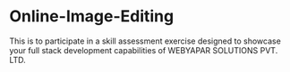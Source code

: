 # Online-Image-Editing
This is  to participate in a skill assessment exercise designed to showcase your full stack development capabilities of WEBYAPAR SOLUTIONS PVT. LTD.


